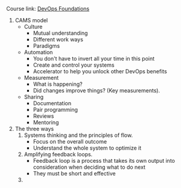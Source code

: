 

Course link: [DevOps Foundations](https://www.linkedin.com/learning-login/share?account=2101329&forceAccount=false&redirect=https%3A%2F%2Fwww.linkedin.com%2Flearning%2Fdevops-foundations-23454205%3Ftrk%3Dshare_ent_url%26shareId%3DUGpIFHqsQACsa%252BBXJzQk2w%253D%253D)

1. CAMS model
	* Culture
		* Mutual understanding 
		*  Different work ways
		* Paradigms
	* Automation
		* You don't have to invert all your time in this point
		* Create and control your systems
		* Accelerator to help you unlock other DevOps benefits
	* Measurement
		* What is happening?
		* Did changes improve things? (Key measurements).
	* Sharing
		* Documentation
		* Pair programming
		* Reviews
		* Mentoring
2. The three ways
	1. Systems thinking and the principles of flow.
		* Focus on the overall outcome 
		* Understand the whole system to optimize it
	2. Amplifying feedback loops.
		* Feedback loop is a process that takes its own output into consideration when deciding what to do next 
		* They must be short and effective
	3. 